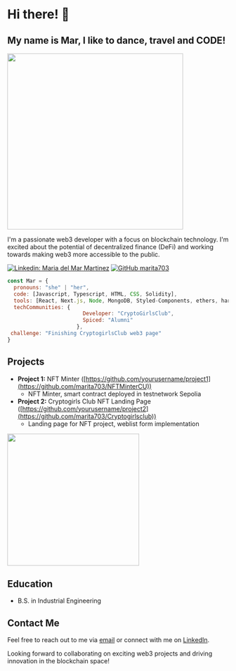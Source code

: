 
# Hi there! 👋

<h2> My name is Mar, I like to dance, travel and CODE!</h2>

<img src= "https://media.giphy.com/media/oBQZIgNobc7ewVWvCd/giphy-downsized-large.gif" width="400px"/>

I'm a passionate web3 developer with a focus on blockchain technology. I'm excited about the potential of decentralized finance (DeFi) and working towards making web3 more accessible to the public.

[![Linkedin: Maria del Mar Martinez](https://img.shields.io/badge/-maramartinez-blue?style=flat-square&logo=Linkedin&logoColor=white&link=https://www.linkedin.com/in/maramartinez/)](https://www.linkedin.com/in/maramartinez/)
[![GitHub marita703](https://img.shields.io/github/followers/marita703?label=follow&style=social)](https://github.com/marita703)

```javascript
const Mar = {
  pronouns: "she" | "her",
  code: [Javascript, Typescript, HTML, CSS, Solidity],
  tools: [React, Next.js, Node, MongoDB, Styled-Components, ethers, hardhat],
  techCommunities: {
                        Developer: "CryptoGirlsClub",
                        Spiced: "Alumni"
                      },
 challenge: "Finishing CryptogirlsClub web3 page"
}

```

## Projects

- **Project 1:** NFT Minter ([https://github.com/yourusername/project1](https://github.com/marita703/NFTMinterCU))
  - NFT Minter, smart contract deployed in testnetwork Sepolia
- **Project 2:** Cryptogirls Club NFT Landing Page ([https://github.com/yourusername/project2](https://github.com/marita703/Cryptogirlsclub))
  - Landing page for NFT project, weblist form implementation

<img src= "https://media.giphy.com/media/15Quq4AsnLck0zlm5r/giphy.gif" width="300px"/>

## Education

- B.S. in Industrial Engineering

## Contact Me

Feel free to reach out to me via [email](maramartinez93@gmail.com) or connect with me on [LinkedIn](https://www.linkedin.com/feed/?trk=homepage-basic_google-one-tap-submit).

Looking forward to collaborating on exciting web3 projects and driving innovation in the blockchain space!
